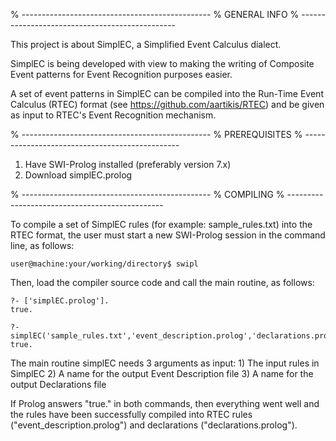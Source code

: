 % -----------------------------------------------
% GENERAL INFO
% -----------------------------------------------

This project is about SimplEC, a Simplified Event Calculus dialect.

SimplEC is being developed with view to making the writing of Composite Event patterns for Event Recognition purposes easier.

A set of event patterns in SimplEC can be compiled into the Run-Time Event Calculus (RTEC) format (see https://github.com/aartikis/RTEC) and be given as input to RTEC's Event Recognition mechanism.

% -----------------------------------------------
% PREREQUISITES
% -----------------------------------------------

1) Have SWI-Prolog installed (preferably version 7.x)
2) Download simplEC.prolog

% -----------------------------------------------
% COMPILING
% -----------------------------------------------

To compile a set of SimplEC rules (for example: sample_rules.txt) into the RTEC format, the user must start a new SWI-Prolog session in the command line, as follows:

	user@machine:your/working/directory$ swipl

Then, load the compiler source code and call the main routine, as follows:

	?- ['simplEC.prolog'].
	true.
	
	?- simplEC('sample_rules.txt','event_description.prolog','declarations.prolog').
	true.

The main routine simplEC needs 3 arguments as input:
	1) The input rules in SimplEC
	2) A name for the output Event Description file
	3) A name for the output Declarations file

If Prolog answers "true." in both commands, then everything went well and the rules have been successfully compiled into RTEC rules ("event_description.prolog") and declarations ("declarations.prolog").
